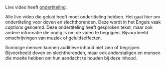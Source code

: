 <!-- @license CC0-1.0 -->

Live video heeft [ondertiteling](/woordenlijst/#ondertiteling).

Alle live video die geluid heeft moet ondertiteling hebben. Het gaat hier om ondertiteling voor doven en slechthorenden. Deze wordt in het Engels vaak _captions_ genoemd. Deze ondertiteling heeft gesproken tekst, maar ook andere informatie die nodig is om de video te begrijpen. Bijvoorbeeld omschrijvingen van muziek of geluidseffecten.

Sommige mensen kunnen auditieve inhoud niet zien of begrijpen. Bijvoorbeeld doven en slechthorenden, maar ook anderstaligen en mensen die moeite hebben om hun aandacht te houden bij deze inhoud.

